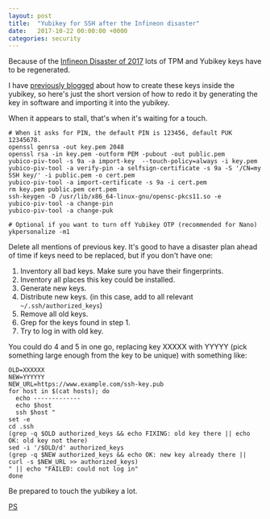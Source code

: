 ```yaml
---
layout: post
title:  "Yubikey for SSH after the Infineon disaster"
date:   2017-10-22 00:00:00 +0000
categories: security
---
```

Because of the [Infineon Disaster of
2017](https://www.yubico.com/keycheck/) lots of TPM and Yubikey keys
have to be regenerated.

I have [previously
blogged](/2016/01/Yubikey-4-for-SSH-with-physical-presence-proof.html)
about how to create these keys inside the yubikey, so here's just the
short version of how to redo it by generating the key in software and
importing it into the yubikey.

When it appears to stall, that's when it's waiting for a touch.

```shell
# When it asks for PIN, the default PIN is 123456, default PUK 12345678.
openssl genrsa -out key.pem 2048
openssl rsa -in key.pem -outform PEM -pubout -out public.pem
yubico-piv-tool -s 9a -a import-key  --touch-policy=always -i key.pem
yubico-piv-tool -a verify-pin -a selfsign-certificate -s 9a -S '/CN=my SSH key/' -i public.pem -o cert.pem
yubico-piv-tool -a import-certificate -s 9a -i cert.pem
rm key.pem public.pem cert.pem
ssh-keygen -D /usr/lib/x86_64-linux-gnu/opensc-pkcs11.so -e
yubico-piv-tool -a change-pin
yubico-piv-tool -a change-puk

# Optional if you want to turn off Yubikey OTP (recommended for Nano)
ykpersonalize -m1
```

Delete all mentions of previous key. It's good to have a disaster plan
ahead of time if keys need to be replaced, but if you don't have one:

1. Inventory all bad keys. Make sure you have their fingerprints.
2. Inventory all places this key could be installed.
3. Generate new keys.
4. Distribute new keys. (in this case, add to all relevant `~/.ssh/authorized_keys`)
5. Remove all old keys.
6. Grep for the keys found in step 1.
7. Try to log in with old key.

You could do 4 and 5 in one go, replacing key XXXXX with YYYYY (pick
something large enough from the key to be unique) with something like:

```shell
OLD=XXXXXX
NEW=YYYYYY
NEW_URL=https://www.example.com/ssh-key.pub
for host in $(cat hosts); do
  echo -------------
  echo $host
  ssh $host "
set -e
cd .ssh
(grep -q $OLD authorized_keys && echo FIXING: old key there || echo OK: old key not there)
sed -i '/$OLD/d' authorized_keys
(grep -q $NEW authorized_keys && echo OK: new key already there || curl -s $NEW_URL >> authorized_keys)
" || echo "FAILED: could not log in"
done
```

Be prepared to touch the yubikey a lot.

[PS](https://sourceforge.net/p/trousers/mailman/trousers-users/thread/CA%2BkHd%2BdiwaDG0Oj20pioejk62yZhqD-EZ_Uhp7zBSS4WTgesWg%40mail.gmail.com/#msg36085699)
